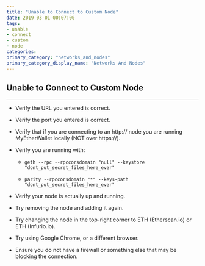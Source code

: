 ```yaml
---
title: "Unable to Connect to Custom Node"
date: 2019-03-01 00:07:00
tags:
- unable
- connect
- custom
- node
categories:
primary_category: "networks_and_nodes"
primary_category_display_name: "Networks And Nodes"
---
```


## Unable to Connect to Custom Node
***

* Verify the URL you entered is correct.

* Verify the port you entered is correct.

* Verify that if you are connecting to an http:// node you are running MyEtherWallet locally (NOT over https://).

* Verify you are running with:

    * `geth --rpc --rpccorsdomain "null" --keystore "dont_put_secret_files_here_ever"`

    * `parity --rpccorsdomain "*" --keys-path "dont_put_secret_files_here_ever"`
    
* Verify your node is actually up and running.

* Try removing the node and adding it again.

* Try changing the node in the top-right corner to ETH (Etherscan.io) or ETH (Infurio.io).

* Try using Google Chrome, or a different browser.

* Ensure you do not have a firewall or something else that may be blocking the connection.